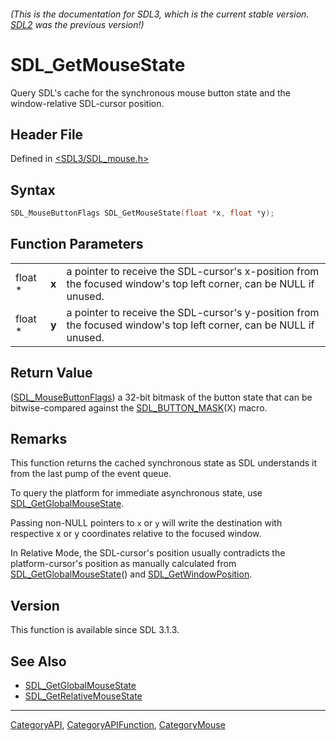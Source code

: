 ###### (This is the documentation for SDL3, which is the current stable version. [SDL2](https://wiki.libsdl.org/SDL2/) was the previous version!)
# SDL_GetMouseState

Query SDL's cache for the synchronous mouse button state and the window-relative SDL-cursor position.

## Header File

Defined in [<SDL3/SDL_mouse.h>](https://github.com/libsdl-org/SDL/blob/main/include/SDL3/SDL_mouse.h)

## Syntax

```c
SDL_MouseButtonFlags SDL_GetMouseState(float *x, float *y);
```

## Function Parameters

|         |       |                                                                                                                |
| ------- | ----- | -------------------------------------------------------------------------------------------------------------- |
| float * | **x** | a pointer to receive the SDL-cursor's x-position from the focused window's top left corner, can be NULL if unused. |
| float * | **y** | a pointer to receive the SDL-cursor's y-position from the focused window's top left corner, can be NULL if unused. |

## Return Value

([SDL_MouseButtonFlags](SDL_MouseButtonFlags)) a 32-bit bitmask of the button state that can be bitwise-compared against the [SDL_BUTTON_MASK](SDL_BUTTON_MASK)(X) macro.

## Remarks

This function returns the cached synchronous state as SDL understands it from the last pump of the event queue. 

To query the platform for immediate asynchronous state, use [SDL_GetGlobalMouseState](SDL_GetGlobalMouseState).

Passing non-NULL pointers to `x` or `y` will write the destination with respective x or y coordinates relative to the focused window.

In Relative Mode, the SDL-cursor's position usually contradicts the platform-cursor's position as manually calculated from [SDL_GetGlobalMouseState](SDL_GetGlobalMouseState)() and [SDL_GetWindowPosition](SDL_GetWindowPosition).

## Version

This function is available since SDL 3.1.3.

## See Also

- [SDL_GetGlobalMouseState](SDL_GetGlobalMouseState)
- [SDL_GetRelativeMouseState](SDL_GetRelativeMouseState)

----
[CategoryAPI](CategoryAPI), [CategoryAPIFunction](CategoryAPIFunction), [CategoryMouse](CategoryMouse)

